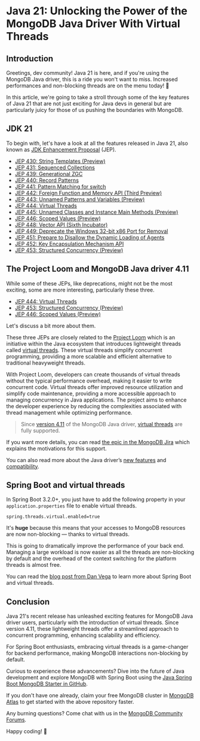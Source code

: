 # Java 21: Unlocking the Power of the MongoDB Java Driver With Virtual Threads

## Introduction

Greetings, dev community! Java 21 is here, and if you're using the MongoDB Java driver, this is a ride you won't want to
miss. Increased performances and non-blocking threads are on the menu today! 🚀

In this article, we're going to take a stroll through some of the key features of Java 21 that are not just exciting
for Java devs in general but are particularly juicy for those of us pushing the boundaries with MongoDB.

## JDK 21

To begin with, let's have a look at all the features released in Java 21, also known
as [JDK Enhancement Proposal](https://en.wikipedia.org/wiki/JDK_Enhancement_Proposal) (JEP).

- [JEP 430: String Templates (Preview)](https://openjdk.org/jeps/430)
- [JEP 431: Sequenced Collections](https://openjdk.org/jeps/431)
- [JEP 439: Generational ZGC](https://openjdk.org/jeps/439)
- [JEP 440: Record Patterns](https://openjdk.org/jeps/440)
- [JEP 441: Pattern Matching for switch](https://openjdk.org/jeps/441)
- [JEP 442: Foreign Function and Memory API (Third Preview)](https://openjdk.org/jeps/442)
- [JEP 443: Unnamed Patterns and Variables (Preview)](https://openjdk.org/jeps/443)
- [JEP 444: Virtual Threads](https://openjdk.org/jeps/444)
- [JEP 445: Unnamed Classes and Instance Main Methods (Preview)](https://openjdk.org/jeps/445)
- [JEP 446: Scoped Values (Preview)](https://openjdk.org/jeps/446)
- [JEP 448: Vector API (Sixth Incubator)](https://openjdk.org/jeps/448)
- [JEP 449: Deprecate the Windows 32-bit x86 Port for Removal](https://openjdk.org/jeps/449)
- [JEP 451: Prepare to Disallow the Dynamic Loading of Agents](https://openjdk.org/jeps/451)
- [JEP 452: Key Encapsulation Mechanism API](https://openjdk.org/jeps/452)
- [JEP 453: Structured Concurrency (Preview)](https://openjdk.org/jeps/453)

## The Project Loom and MongoDB Java driver 4.11

While some of these JEPs, like deprecations, might not be the most exciting, some are more interesting, particularly these three.

- [JEP 444: Virtual Threads](https://openjdk.org/jeps/444)
- [JEP 453: Structured Concurrency (Preview)](https://openjdk.org/jeps/453)
- [JEP 446: Scoped Values (Preview)](https://openjdk.org/jeps/446)

Let's discuss a bit more about them.

These three JEPs are closely related to the [Project Loom](https://wiki.openjdk.org/display/loom/Main) which is an
initiative within the Java
ecosystem that introduces lightweight threads
called [virtual threads](https://docs.oracle.com/en/java/javase/21/core/virtual-threads.html). These virtual threads
simplify concurrent programming, providing a more scalable and efficient alternative to traditional heavyweight threads.

With Project Loom, developers can create thousands of virtual threads without the
typical performance overhead, making it easier to write concurrent code. Virtual threads offer improved resource
utilization and simplify code maintenance, providing a more accessible approach to managing concurrency in Java
applications. The project aims to enhance the developer experience by reducing the complexities associated with thread
management while optimizing performance.

> Since [version 4.11](https://www.mongodb.com/docs/drivers/java/sync/current/whats-new/#new-features-in-4.11) of the
MongoDB Java driver, [virtual threads](https://docs.oracle.com/en/java/javase/21/core/virtual-threads.html) are fully
supported.

If you want more details, you can read [the epic in the MongoDB Jira](https://jira.mongodb.org/browse/JAVA-4649) which
explains the motivations for this support.

You can also read more about the Java
driver’s [new features](https://www.mongodb.com/docs/drivers/java/sync/current/whats-new/)
and [compatibility](https://www.mongodb.com/docs/drivers/java/sync/current/compatibility/).

## Spring Boot and virtual threads

In Spring Boot 3.2.0+, you just have to add the following property in your `application.properties` file
to enable virtual threads.

```properties
spring.threads.virtual.enabled=true
```

It's **huge** because this means that your accesses to MongoDB resources are now non-blocking — thanks to virtual threads.

This is going to dramatically improve the performance of your back end. Managing a large workload is now easier as all
the threads are non-blocking by default and the overhead of the context switching for the platform threads is almost
free.

You can read the [blog post from Dan Vega](https://www.danvega.dev/blog/virtual-threads-spring-boot) to learn more
about Spring Boot and virtual threads.

## Conclusion

Java 21's recent release has unleashed exciting features for MongoDB Java driver users, particularly with the
introduction of virtual threads. Since version 4.11, these lightweight threads offer a streamlined approach to
concurrent programming, enhancing scalability and efficiency.

For Spring Boot enthusiasts, embracing virtual threads is a game-changer for backend performance, making MongoDB
interactions non-blocking by default.

Curious to experience these advancements? Dive into the future of Java development and explore MongoDB with Spring Boot
using
the [Java Spring Boot MongoDB Starter in GitHub]( https://github.com/mongodb-developer/java-spring-boot-mongodb-starter).

If you don't have one already, claim your free MongoDB cluster
in [MongoDB Atlas](https://www.mongodb.com/atlas/database) to get started with the above repository faster.

Any burning questions? Come chat with us in the [MongoDB Community Forums](https://www.mongodb.com/community/forums/).

Happy coding! 🚀
